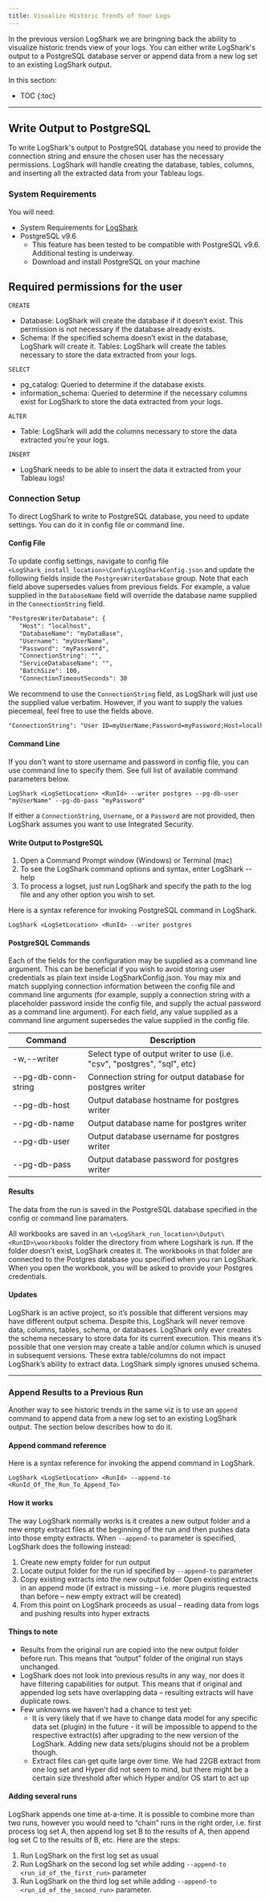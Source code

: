 ```yaml
---
title: Visualize Historic Trends of Your Logs
---
```

In the previous version LogShark we are bringning back the ability to  visualize historic trends view of your logs. You can either write LogShark's output to a PostgreSQL database server or append data from a new log set to an existing LogShark output.

In this section:

* TOC
{:toc}

-----------

## Write Output to PostgreSQL
To write LogShark's output to PostgreSQL database you need to provide the connection string and ensure the chosen user has the necessary permissions. LogShark will handle creating the database, tables, columns, and inserting all the extracted data from your Tableau logs.

### System Requirements
You will need:

- System Requirements for [LogShark](\docs\logshark_install.md)
- PostgreSQL v9.6
  - This feature has been tested to be compatible with PostgreSQL v9.6. Additional testing is underway.
  - Download and install PostgreSQL on your machine

## Required permissions for the user 

`CREATE`

- Database: LogShark will create the database if it doesn’t exist. This permission is not necessary if the database already exists.
- Schema: If the specified schema doesn’t exist in the database, LogShark will create it.
Tables: LogShark will create the tables necessary to store the data extracted from your logs.

`SELECT`

- pg_catalog: Queried to determine if the database exists.
- information_schema: Queried to determine if the necessary columns exist for LogShark to store the data extracted from your logs.

`ALTER`

- Table: LogShark will add the columns necessary to store the data extracted you’re your logs.

`INSERT`

- LogShark needs to be able to insert the data it extracted from your Tableau logs!

### Connection Setup
To direct LogShark to write to PostgreSQL database, you need to update settings. You can do it in config file or command line. 

#### Config File
To update config settings, navigate to config file `<LogShark_install_location>\Config\LogSharkConfig.json` and update the following fields inside the `PostgresWriterDatabase` group. Note that each field above supersedes values from previous fields. For example, a value supplied in the `DatabaseName` field will override the database name supplied in the `ConnectionString` field.


```xml
"PostgresWriterDatabase": {   
   "Host": "localhost",
   "DatabaseName": "myDataBase",
   "Username": "myUserName",
   "Password": "myPassword",
   "ConnectionString": "",
   "ServiceDatabaseName": "",
   "BatchSize": 100,
   "ConnectionTimeoutSeconds": 30
   ```


We recommend to use the `ConnectionString` field, as LogShark will just use the supplied value verbatim. However, if you want to supply the values piecemeal, feel free to use the fields above.

```xml
"ConnectionString": "User ID=myUserName;Password=myPassword;Host=localhost;Port=5432;Database=myDataBase;Pooling=true;Min Pool Size=0;Max Pool Size=100;Connection Lifetime=0;",
```

#### Command Line
If you don't want to store username and password in config file, you can use command line to specify them. See full list of available command parameters below.

```
LogShark <LogSetLocation> <RunId> --writer postgres --pg-db-user "myUserName" --pg-db-pass "myPassword"
```

If either a `ConnectionString`, `Username`, or a `Password` are not provided, then LogShark assumes you want to use Integrated Security. 


#### Write Output to PostgreSQL
1.  Open a Command Prompt window (Windows) or Terminal (mac)
1.  To see the LogShark command options and syntax, enter LogShark --help
1.  To process a logset, just run LogShark and specify the path to the log file and any other option you wish to set. 

Here is a syntax reference for invoking PostgreSQL command in LogShark.

```
LogShark <LogSetLocation> <RunId> --writer postgres
```

#### PostgreSQL Commands
Each of the fields for the configuration may be supplied as a command line argument. This can be beneficial if you wish to avoid storing user credentials as plain text inside LogSharkConfig.json. You may mix and match supplying connection information between the config file and command line arguments (for example, supply a connection string with a placeholder password inside the config file, and supply the actual password as a command line argument). For each field, any value supplied as a command line argument supersedes the value supplied in the config file. 


| Command | Description|
|---------|------------|
| -w,--writer <WRITER>  | Select type of output writer to use (i.e. "csv", "postgres", "sql", etc) |
|--pg-db-conn-string | Connection string for output database for postgres writer | 
| --pg-db-host  | Output database hostname for postgres writer | 
| --pg-db-name  | Output database name for postgres writer | 
| --pg-db-user  | Output database username for postgres writer | 
|  --pg-db-pass | Output database password for postgres writer | 


#### Results
The data from the run is saved in the PostgreSQL database specified in the config or command line paramaters. 

All workbooks are saved in an `\<LogShark_run_location>\Output\<RunID>\woorkbooks` folder the directory from where Logshark is run. If the folder doesn't exist, LogShark creates it. The workbooks in that folder are connected to the Postgres database you specified when you ran LogShark. When you open the workbook, you will be asked to provide your Postgres credentials.

#### Updates
LogShark is an active project, so it’s possible that different versions may have different output schema. Despite this, LogShark will never remove data, columns, tables, schema, or databases. LogShark only ever creates the schema necessary to store data for its current execution. This means it’s possible that one version may create a table and/or column which is unused in subsequent versions. These extra table/columns do not impact LogShark’s ability to extract data. LogShark simply ignores unused schema.

----

### Append Results to a Previous Run
Another way to see historic trends in the same viz is to use an `append` command to append data from a new log set to an existing LogShark output. The section below describes how to do it.


#### Append command reference
Here is a syntax reference for invoking the append command in LogShark.

```
LogShark <LogSetLocation> <RunId> --append-to <RunId_Of_The_Run_To_Append_To>
```


#### How it works
The way LogShark normally works is it creates a new output folder and a new empty extract files at the beginning of the run and then pushes data into those empty extracts. When `--append-to` parameter is specified, LogShark does the following instead:

1.  Create new empty folder for run output
1.  Locate output folder for the run id specified by `--append-to` parameter
1.  Copy existing extracts into the new output folder
Open existing extracts in an append mode (if extract is missing – i.e. more plugins requested than before – new empty extract will be created)
1.  From this point on LogShark proceeds as usual – reading data from logs and pushing results into hyper extracts

#### Things to note
- Results from the original run are copied into the new output folder before run. This means that “output” folder of the original run stays unchanged.
- LogShark does not look into previous results in any way, nor does it have filtering capabilities for output. This means that if original and appended log sets have overlapping data – resulting extracts will have duplicate rows.
- Few unknowns we haven't had a chance to test yet:
  - It is very likely that if we have to change data model for any specific data set (plugin) in the future - it will be impossible to append to the respective extract(s) after upgrading to the new version of the LogShark. Adding new data sets/plugins should not be a problem though.
  - Extract files can get quite large over time. We had 22GB extract from one log set and Hyper did not seem to mind, but there might be a certain size threshold after which Hyper and/or OS start to act up

####  Adding several runs 
LogShark appends one time at-a-time. It is possible to combine more than two runs, however you would need to “chain” runs in the right order, i.e. first process log set A, then append log set B to the results of A, then append log set C to the results of B, etc. Here are the steps:

1. Run LogShark on the first log set as usual
1. Run LogShark on the second log set while adding `--append-to <run_id_of_the_first_run>` parameter
1. Run LogShark on the third log set while adding `--append-to <run_id_of_the_second_run>` parameter.